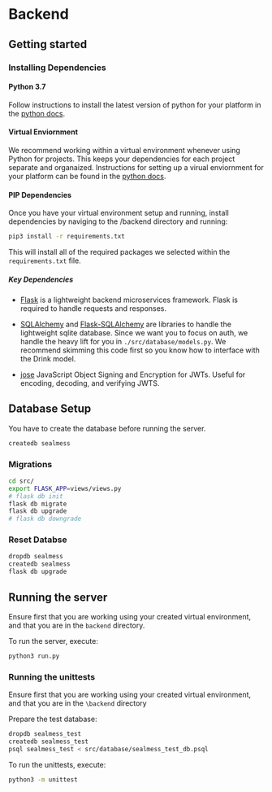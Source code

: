 # Backend

## Getting started
### Installing Dependencies
#### Python 3.7
Follow instructions to install the latest version of python for your platform in the [python docs](https://docs.python.org/3/using/unix.html#getting-and-installing-the-latest-version-of-python).

#### Virtual Enviornment
We recommend working within a virtual environment whenever using Python for projects. This keeps your dependencies for each project separate and organaized. Instructions for setting up a virual enviornment for your platform can be found in the [python docs](https://packaging.python.org/guides/installing-using-pip-and-virtual-environments/).

#### PIP Dependencies
Once you have your virtual environment setup and running, install dependencies by naviging to the /backend directory and running:

```bash
pip3 install -r requirements.txt
```

This will install all of the required packages we selected within the `requirements.txt` file.

##### Key Dependencies

- [Flask](http://flask.pocoo.org/)  is a lightweight backend microservices framework. Flask is required to handle requests and responses.

- [SQLAlchemy](https://www.sqlalchemy.org/) and [Flask-SQLAlchemy](https://flask-sqlalchemy.palletsprojects.com/en/2.x/) are libraries to handle the lightweight sqlite database. Since we want you to focus on auth, we handle the heavy lift for you in `./src/database/models.py`. We recommend skimming this code first so you know how to interface with the Drink model.

- [jose](https://python-jose.readthedocs.io/en/latest/) JavaScript Object Signing and Encryption for JWTs. Useful for encoding, decoding, and verifying JWTS.


## Database Setup
You have to create the database before running the server.

```bash
createdb sealmess
```

### Migrations
```bash
cd src/
export FLASK_APP=views/views.py
# flask db init
flask db migrate
flask db upgrade
# flask db downgrade
```

### Reset Databse
```bash
dropdb sealmess
createdb sealmess
flask db upgrade
```

## Running the server

Ensure first that you are working using your created virtual environment,
and that you are in the `backend` directory.

To run the server, execute:

```bash
python3 run.py
```

### Running the unittests
Ensure first that you are working using your created virtual environment,
and that you are in the `\backend` directory

Prepare the test database:
```bash
dropdb sealmess_test
createdb sealmess_test
psql sealmess_test < src/database/sealmess_test_db.psql
```

To run the unittests, execute:

```bash
python3 -m unittest
```

